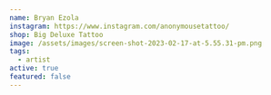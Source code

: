```yaml
---
name: Bryan Ezola
instagram: https://www.instagram.com/anonymousetattoo/
shop: Big Deluxe Tattoo
image: /assets/images/screen-shot-2023-02-17-at-5.55.31-pm.png
tags:
  - artist
active: true
featured: false
---
```

